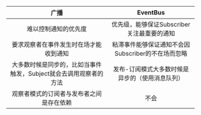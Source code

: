 |                             广播                             |                      EventBus                      |
| :----------------------------------------------------------: | :------------------------------------------------: |
|                     难以控制通知的优先度                     |     优先级，能够保证Subscriber关注最重要的通知     |
|            要求观察者在事件发生时在场才能收到通知            | 粘滞事件能够保证通知不会因Subscriber的不在场而忽略 |
| 大多数时候是同步的，比如当事件触发，Subject就会去调用观察者的方法 |  发布-订阅模式大多数时候是异步的（使用消息队列）   |
|           观察者模式的订阅者与发布者之间是存在依赖           |                        不会                        |





